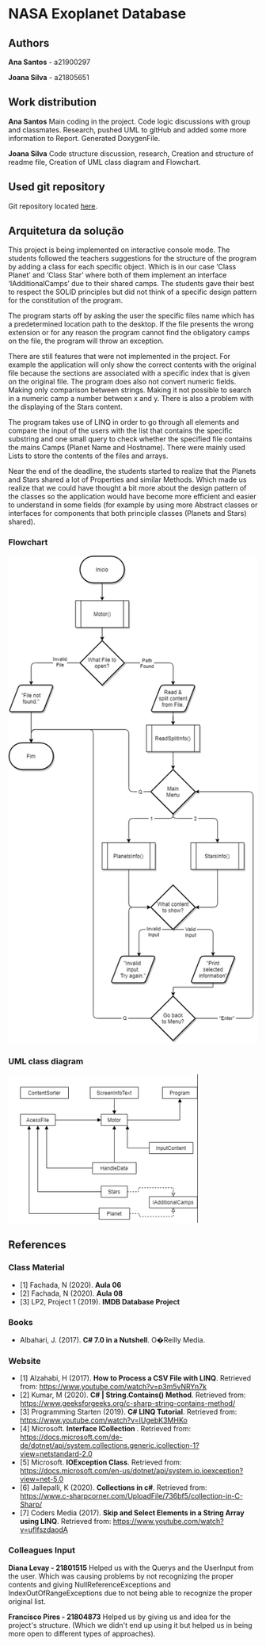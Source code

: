 
# NASA Exoplanet Database

## Authors

**Ana Santos** - a21900297

**Joana Silva** - a21805651

## Work distribution

**Ana Santos**
Main coding in the project. Code logic discussions with group and classmates.
Research, pushed UML to gitHub and added some more information to Report.
Generated DoxygenFile.

**Joana Silva**
Code structure discussion, research, Creation and structure of readme file,
Creation of UML class diagram and Flowchart.


## Used git repository

Git repository located [here](https://github.com/AnSantos99/Project1_LP2).

## Arquitetura da solução

This project is being implemented on interactive console mode. The students
followed the teachers suggestions for the structure of the program by adding
a class for each specific object. Which is in our case ‘Class Planet’ and
‘Class Star’ where both of them implement an interface ‘IAdditionalCamps’ due
to their shared camps.
The students gave their best to respect the SOLID principles but did not
think of a specific design pattern for the constitution of the program.

The program starts off by asking the user the specific files name which has
a predetermined location path to the desktop. If the file presents the wrong
extension or for any reason the program cannot find the obligatory camps on the
file, the program will throw an exception.

There are still features that were not implemented in the project. For example
the application will only show the correct contents with the original file
because the sections are associated with a specific index that is given on the
original file. The program does also not convert numeric fields. Making only
comparison between strings. Making it not possible to search in a numeric
camp a number between x and y. There is also a problem with the displaying of
the Stars content.

The program takes use of LINQ in order to go through all elements and compare
the input of the users with the list that contains the specific substring and
one small query to check whether the specified file contains the mains Camps
(Planet Name and Hostname).
There were mainly used Lists to store the contents of the files and arrays.

Near the end of the deadline, the students started to realize that the Planets
and Stars shared a lot of Properties and similar Methods. Which made us realize
that we could have thought a bit more about the design pattern of the classes
so the application would have become more efficient and easier to understand
in some fields (for example by using more Abstract classes or interfaces for
components that both principle classes (Planets and Stars) shared).

### Flowchart

![Flowchart](Flowchart.png)

### UML class diagram
![UML](UML.png)

## References

### Class Material

* \[1\] Fachada, N (2020). **Aula 06**
* \[2\] Fachada, N (2020). **Aula 08**
* \[3\] LP2, Project 1 (2019). **IMDB Database Project**

### Books

* Albahari, J. (2017). **C# 7.0 in a Nutshell**. O�Reilly Media.

### Website

* \[1\] Alzahabi, H (2017). **How to Process a CSV File with LINQ**.
Retrieved from: <https://www.youtube.com/watch?v=p3m5vNRYn7k>
* \[2\] Kumar, M (2020). **C# | String.Contains() Method**.
Retrieved from: <https://www.geeksforgeeks.org/c-sharp-string-contains-method/>
* \[3\] Programming Starten (2019). **C# LINQ Tutorial**.
Retrieved from: <https://www.youtube.com/watch?v=IUgebK3MHKo>
* \[4\] Microsoft. **Interface ICollection <T>**.
Retrieved from: <https://docs.microsoft.com/de-de/dotnet/api/system.collections.generic.icollection-1?view=netstandard-2.0>
* \[5\] Microsoft. **IOException Class**.
Retrieved from: <https://docs.microsoft.com/en-us/dotnet/api/system.io.ioexception?view=net-5.0>
* \[6\] Jallepalli, K (2020). **Collections in c#**.
Retrieved from: <https://www.c-sharpcorner.com/UploadFile/736bf5/collection-in-C-Sharp/>
* \[7\] Coders Media (2017). **Skip and Select Elements in a String Array using LINQ**. Retrieved from: <https://www.youtube.com/watch?v=ufIfszdaodA>

### Colleagues Input

**Diana Levay - 21801515** Helped us with the Querys and the UserInput from the
user. Which was causing problems by not recognizing the proper contents and
giving NullReferenceExceptions and IndexOutOfRangeExceptions due to
not being able to recognize the proper original list.


**Francisco Pires - 21804873** Helped us by giving us and idea for the project's
structure. (Which we didn't end up using it but helped us in being more open
to different types of approaches).

